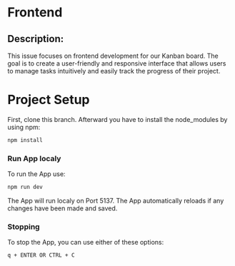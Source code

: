 # Frontend

## Description:
This issue focuses on frontend development for our Kanban board. The goal is to create a user-friendly and responsive interface that allows users to manage tasks intuitively and easily track the progress of their project.

# Project Setup

First, clone this branch. 
Afterward you have to install the node_modules by using npm:

```sh
npm install
```

### Run App localy
To run the App use:


```sh
npm run dev
```
The App will run localy on Port 5137. The App automatically reloads if any changes have been made and saved.

### Stopping
To stop the App, you can use either of these options:

```sh  
q + ENTER OR CTRL + C
```

